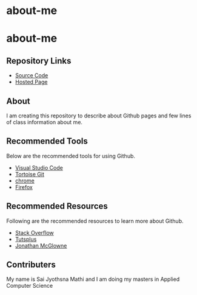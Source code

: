 # about-me

# about-me

## Repository Links
- [Source Code](https://github.com/jyothsna5268/about-me)
- [Hosted Page](https://jyothsna5268.github.io/about-me/)

## About
 I am creating this repository to describe about Github pages and few lines of class information about me.
 
## Recommended Tools
  Below are the recommended tools for using Github.
 - [Visual Studio Code](https://code.visualstudio.com/)
 - [Tortoise Git](https://tortoisegit.org/)
 - [chrome](https://www.google.com/chrome/)
 - [Firefox](https://www.mozilla.org/en-US/firefox/)
 
## Recommended Resources
 Following are the recommended resources to learn more about Github.
 - [Stack Overflow](https://stackoverflow.com/)
 - [Tutsplus](https://tutsplus.com/)
 - [Jonathan McGlowne](http://jmcglone.com/)
 
## Contributers

 My name is Sai Jyothsna Mathi and I am doing my masters in Applied Computer Science
 
 
